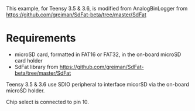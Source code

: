 This example, for Teensy 3.5 & 3.6, is modified from AnalogBinLogger from https://github.com/greiman/SdFat-beta/tree/master/SdFat

# Requirements
* microSD card, formatted in FAT16 or FAT32, in the on-board microSD card holder
* SdFat library from https://github.com/greiman/SdFat-beta/tree/master/SdFat

Teensy 3.5 & 3.6 use SDIO peripheral to interface micorSD via the on-board microSD holder.

Chip select is connected to pin 10.
